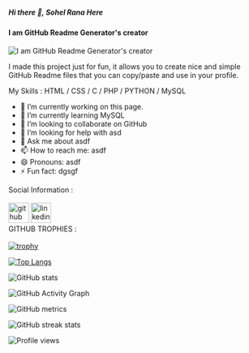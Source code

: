 ##### Hi there 👋, Sohel Rana Here
#### I am GitHub Readme Generator's creator
![I am GitHub Readme Generator's creator](https://arturssmirnovs.github.io/github-profile-readme-generator/images/banner.png)

I made this project just for fun, it allows you to create nice and simple GitHub Readme files that you can copy/paste and use in your profile.

My Skills : HTML / CSS / C / PHP / PYTHON / MySQL

- 🔭 I’m currently working on this page. 
- 🌱 I’m currently learning MySQL 
- 👯 I’m looking to collaborate on GitHub 
- 🤔 I’m looking for help with asd 
- 💬 Ask me about asdf 
- 📫 How to reach me: asdf 
- 😄 Pronouns: asdf 
- ⚡ Fun fact: dgsgf 

Social Information : <br> <br>
[<img src='https://cdn.jsdelivr.net/npm/simple-icons@3.0.1/icons/github.svg' alt='github' height='40'>](https://github.com/ranasksohel)  [<img src='https://cdn.jsdelivr.net/npm/simple-icons@3.0.1/icons/linkedin.svg' alt='linkedin' height='40'>](https://www.linkedin.com/in/linkedin.com/in/sk-sohel-rana//) 
<br>
GITHUB TROPHIES : <br> <br>
[![trophy](https://github-profile-trophy.vercel.app/?username=ranasksohel)](https://github.com/ryo-ma/github-profile-trophy) <br>


[![Top Langs](https://github-readme-stats.vercel.app/api/top-langs/?username=ranasksohel)](https://github.com/anuraghazra/github-readme-stats)

![GitHub stats](https://github-readme-stats.vercel.app/api?username=ranasksohel&show_icons=true)  

![GitHub Activity Graph](https://activity-graph.herokuapp.com/graph?username=ranasksohel)  

![GitHub metrics](https://metrics.lecoq.io/ranasksohel)  

![GitHub streak stats](https://streak-stats.demolab.com/?user=ranasksohel)  

![Profile views](https://gpvc.arturio.dev/ranasksohel)  
